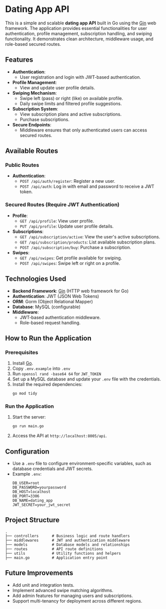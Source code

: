 # Dating App API

This is a simple and scalable **dating app API** built in Go using the [Gin](https://github.com/gin-gonic/gin) web framework. The application provides essential functionalities for user authentication, profile management, subscription handling, and swiping functionality. It demonstrates clean architecture, middleware usage, and role-based secured routes.

## Features

- **Authentication**:
  - User registration and login with JWT-based authentication.
- **Profile Management**:
  - View and update user profile details.
- **Swiping Mechanism**:
  - Swipe left (pass) or right (like) on available profile.
  - Daily swipe limits and filtered profile suggestions.
- **Subscription System**:
  - View subscription plans and active subscriptions.
  - Purchase subscriptions.
- **Secure Endpoints**:
  - Middleware ensures that only authenticated users can access secured routes.

## Available Routes

### **Public Routes**
- **Authentication**:
  - `POST /api/auth/register`: Register a new user.
  - `POST /api/auth`: Log in with email and password to receive a JWT token.

### **Secured Routes (Require JWT Authentication)**
- **Profile**:
  - `GET /api/profile`: View user profile.
  - `PUT /api/profile`: Update user profile details.
- **Subscriptions**:
  - `GET /api/subscription/active`: View the user's active subscriptions.
  - `GET /api/subscription/products`: List available subscription plans.
  - `POST /api/subscription/buy`: Purchase a subscription.
- **Swipes**:
  - `GET /api/swipes`: Get profile available for swiping.
  - `POST /api/swipes`: Swipe left or right on a profile.

## Technologies Used

- **Backend Framework**: [Gin](https://github.com/gin-gonic/gin) (HTTP web framework for Go)
- **Authentication**: JWT (JSON Web Tokens)
- **ORM**: Gorm (Object Relational Mapper)
- **Database**: MySQL (configurable)
- **Middleware**:
  - JWT-based authentication middleware.
  - Role-based request handling.

## How to Run the Application

### Prerequisites

1. Install [Go](https://golang.org/dl/).
2. Copy `.env.example` into `.env`
3. Run `openssl rand -base64 64` for `JWT_TOKEN`
4. Set up a MySQL database and update your `.env` file with the credentials.
5. Install the required dependencies:
   ```bash
   go mod tidy
   ```

### Run the Application
1. Start the server:
   ```bash
   go run main.go
   ```
2. Access the API at `http://localhost:8005/api`.

## Configuration

- Use a `.env` file to configure environment-specific variables, such as database credentials and JWT secrets.
- Example `.env`:
  ```
  DB_USER=root
  DB_PASSWORD=yourpassword
  DB_HOST=localhost
  DB_PORT=3306
  DB_NAME=dating_app
  JWT_SECRET=your_jwt_secret
  ```

## Project Structure

```plaintext
.
├── controllers      # Business logic and route handlers
├── middlewares      # JWT and authentication middleware
├── models           # Database models and relationships
├── routes           # API route definitions
├── utils            # Utility functions and helpers
├── main.go          # Application entry point
```

## Future Improvements

- Add unit and integration tests.
- Implement advanced swipe matching algorithms.
- Add admin features for managing users and subscriptions.
- Support multi-tenancy for deployment across different regions.
